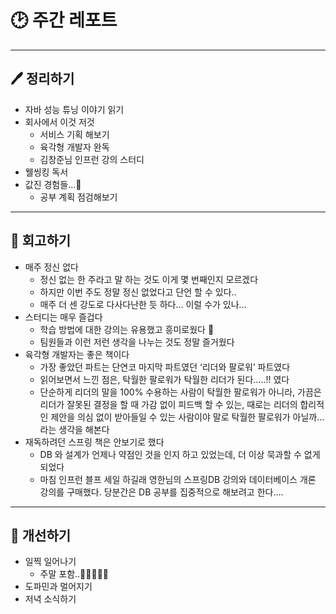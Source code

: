 # 🕑 주간 레포트

---

## 🖊 정리하기

- 자바 성능 튜닝 이야기 읽기
- 회사에서 이것 저것
  - 서비스 기획 해보기
  - 육각형 개발자 완독
  - 김창준님 인프런 강의 스터디
- 웰씽킹 독서
- 값진 경험들…🥹
  - 공부 계획 점검해보기

---

## 💭 회고하기

- 매주 정신 없다
  - 정신 없는 한 주라고 말 하는 것도 이게 몇 번째인지 모르겠다
  - 하지만 이번 주도 정말 정신 없었다고 단언 할 수 있다..
  - 매주 더 센 강도로 다사다난한 듯 하다… 이럴 수가 있나…
- 스터디는 매우 즐겁다
  - 학습 방법에 대한 강의는 유용했고 흥미로웠다 👀
  - 팀원들과 이런 저런 생각을 나누는 것도 정말 즐거웠다
- 육각형 개발자는 좋은 책이다
  - 가장 좋았던 파트는 단연코 마지막 파트였던 ‘리더와 팔로워’ 파트였다
  - 읽어보면서 느낀 점은, 탁월한 팔로워가 탁월한 리더가 된다…..!! 였다
  - 단순하게 리더의 말을 100% 수용하는 사람이 탁월한 팔로워가 아니라, 가끔은 리더가 잘못된 결정을 할 때 가감 없이 피드백 할 수 있는, 때로는 리더의 합리적인 제안을 의심 없이 받아들일 수 있는 사람이야 말로 탁월한 팔로워가 아닐까… 라는 생각을 해본다
- 재독하려던 스프링 책은 안보기로 했다
  - DB 와 설계가 언제나 약점인 것을 인지 하고 있었는데, 더 이상 묵과할 수 없게 되었다
  - 마침 인프런 블프 세일 하길래 영한님의 스프링DB 강의와 데이터베이스 개론 강의를 구매했다. 당분간은 DB 공부를 집중적으로 해보려고 한다….

---

## 🥊 개선하기

- 일찍 일어나기
  - 주말 포함..🫠🫠🫠🫠🫠
- 도파민과 멀어지기
- 저녁 소식하기
